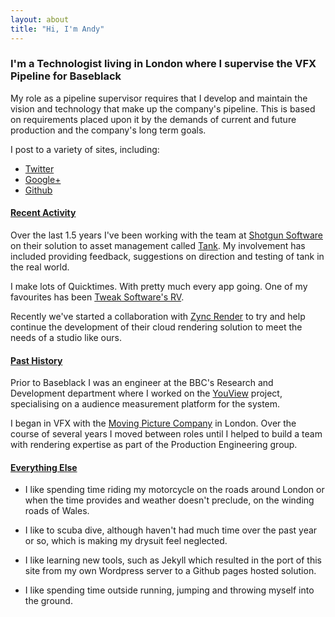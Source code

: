 ```yaml
---
layout: about
title: "Hi, I'm Andy"
---
```


### I'm a Technologist living in London where I supervise the VFX Pipeline for Baseblack

My role as a pipeline supervisor requires that I develop and maintain the vision and technology that make up the company's pipeline. This is based on requirements placed upon it by the demands of current and future production and the company's long term goals.

I post to a variety of sites, including:

* [Twitter](http://twitter.com/itwat)
* [Google+](https://plus.google.com/u/0/113352345146665803058/posts)
* [Github](https://github.com/andrewbunday)


#### [Recent Activity]()

Over the last 1.5 years I've been working with the team at [Shotgun Software](http://shotgunsoftware.com) on their solution to asset management called [Tank](http://shotgunsoftware.com/tank). My involvement has included providing feedback, suggestions on direction and testing of tank in the real world.

I make lots of Quicktimes. With pretty much every app going. One of my favourites has been [Tweak Software's RV](http://tweaksoftware.com). 

Recently we've started a collaboration with [Zync Render](http://www.zyncrender.com/) to try and help continue the development of their cloud rendering solution to meet the needs of a studio like ours.

#### [Past History]()

Prior to Baseblack I was an engineer at the BBC's Research and Development department where I worked on the [YouView](http://youview.com) project, specialising on a audience measurement platform for the system. 

I began in VFX with the [Moving Picture Company](http://moving-picture.com) in London. Over the course of several years I moved between roles until I helped to build a team with rendering expertise as part of the Production Engineering group.

#### [Everything Else]()

* I like spending time riding my motorcycle on the roads around London or when the time provides and weather doesn't preclude, on the winding roads of Wales.

* I like to scuba dive, although haven't had much time over the past year or so, which is making my drysuit feel neglected.

* I like learning new tools, such as Jekyll which resulted in the port of this site from my own Wordpress server to a Github pages hosted solution.

* I like spending time outside running, jumping and throwing myself into the ground.

